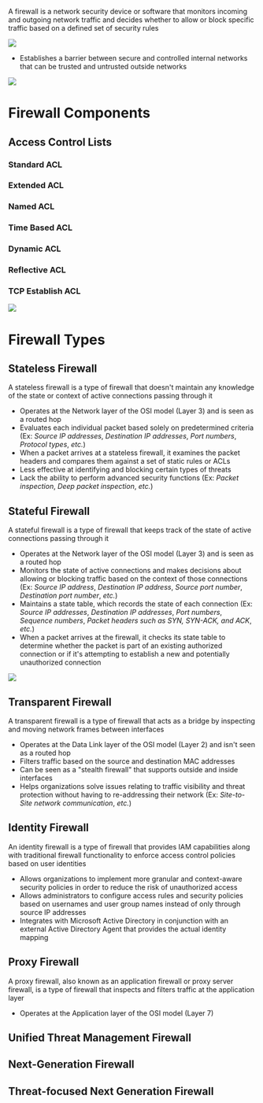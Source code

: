 A firewall is a network security device or software that monitors incoming and outgoing network traffic and decides whether to allow or block specific traffic based on a defined set of security rules

![](https://github.com/JonmarCorpuz/SecondBrain/blob/main/Assets/sdfbkdfndfnkdbskdsbjkdsbknsgbkn.png)

* Establishes a barrier between secure and controlled internal networks that can be trusted and untrusted outside networks 

![](https://github.com/JonmarCorpuz/SecondBrain/blob/main/Assets/Whitespace.png)

# Firewall Components

## Access Control Lists

### Standard ACL

### Extended ACL

### Named ACL

### Time Based ACL

### Dynamic ACL

### Reflective ACL

### TCP Establish ACL

![](https://github.com/JonmarCorpuz/SecondBrain/blob/main/Assets/Whitespace.png)

# Firewall Types

## Stateless Firewall

A stateless firewall is a type of firewall that doesn't maintain any knowledge of the state or context of active connections passing through it

* Operates at the Network layer of the OSI model (Layer 3) and is seen as a routed hop 
* Evaluates each individual packet based solely on predetermined criteria (Ex: *Source IP addresses*, *Destination IP addresses*, *Port numbers*, *Protocol types*, *etc.*)
* When a packet arrives at a stateless firewall, it examines the packet headers and compares them against a set of static rules or ACLs
* Less effective at identifying and blocking certain types of threats
* Lack the ability to perform advanced security functions (Ex: *Packet inspection*, *Deep packet inspection*, *etc.*)

## Stateful Firewall

A stateful firewall is a type of firewall that keeps track of the state of active connections passing through it

* Operates at the Network layer of the OSI model (Layer 3) and is seen as a routed hop 
* Monitors the state of active connections and makes decisions about allowing or blocking traffic based on the context of those connections (Ex: *Source IP address*, *Destination IP address*, *Source port number*, *Destination port number*, *etc.*)
* Maintains a state table, which records the state of each connection (Ex: *Source IP addresses*, *Destination IP addresses*, *Port numbers*, *Sequence numbers*, *Packet headers such as SYN, SYN-ACK, and ACK*, *etc.*)
* When a packet arrives at the firewall, it checks its state table to determine whether the packet is part of an existing authorized connection or if it's attempting to establish a new and potentially unauthorized connection

![](https://github.com/JonmarCorpuz/SecondBrain/blob/main/Assets/Whitespace.png)

## Transparent Firewall

A transparent firewall is a type of firewall that acts as a bridge by inspecting and moving network frames between interfaces

* Operates at the Data Link layer of the OSI model (Layer 2) and isn't seen as a routed hop
* Filters traffic based on the source and destination MAC addresses 
* Can be seen as a "stealth firewall" that supports outside and inside interfaces
* Helps organizations solve issues relating to traffic visibility and threat protection without having to re-addressing their network (Ex: *Site-to-Site network communication*, *etc.*)

## Identity Firewall

An identity firewall is a type of firewall that provides IAM capabilities along with traditional firewall functionality to enforce access control policies based on user identities

* Allows organizations to implement more granular and context-aware security policies in order to reduce the risk of unauthorized access
* Allows administrators to configure access rules and security policies based on usernames and user group names instead of only through source IP addresses
* Integrates with Microsoft Active Directory in conjunction with an external Active Directory Agent that provides the actual identity mapping

## Proxy Firewall

A proxy firewall, also known as an application firewall or proxy server firewall, is a type of firewall that inspects and filters traffic at the application layer

* Operates at the Application layer of the OSI model (Layer 7)

## Unified Threat Management Firewall

## Next-Generation Firewall

## Threat-focused Next Generation Firewall

